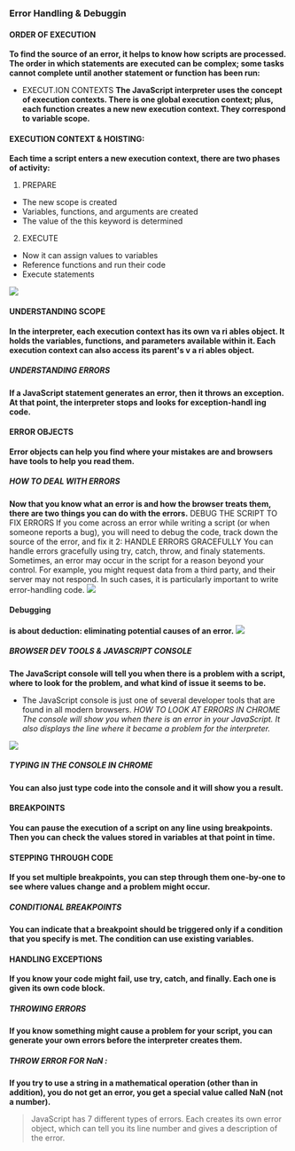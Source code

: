 ### Error Handling & Debuggin
#### ORDER OF EXECUTION
**To find the source of an error, it helps to know how scripts are processed. The order in which statements are executed can be complex; some tasks cannot complete until another statement or function has been run:**
* EXECUT.ION CONTEXTS
**The JavaScript interpreter uses the concept of execution contexts. There is one global execution context; plus, each function creates a new new execution context. They correspond to variable scope.**
#### EXECUTION CONTEXT & HOISTING:
**Each time a script enters a new execution context, there are two phases of activity:**
1.  PREPARE 
* The new scope is created 
* Variables, functions, and arguments are created 
* The value of the this keyword is determined
2. EXECUTE 
* Now it can assign values to variables 
* Reference functions and run their code 
* Execute statements

![]( https://www.oreilly.com/library/view/javascript-and-jquery/9781118531648/images/p452-001.jpg) 

#### UNDERSTANDING SCOPE
**In the interpreter, each execution context has its own va ri ables object. It holds the variables, functions, and parameters available within it. Each execution context can also access its parent's v a ri ables object.**
##### UNDERSTANDING ERRORS
**If a JavaScript statement generates an error, then it throws an exception. At that point, the interpreter stops and looks for exception-handl ing code.**
#### ERROR OBJECTS 
**Error objects can help you find where your mistakes are and browsers have tools to help you read them.**
##### HOW TO DEAL WITH ERRORS 
**Now that you know what an error is and how the browser treats them, there are two things you can do with the errors.**
 DEBUG THE SCRIPT TO FIX ERRORS If you come across an error while writing a script (or when someone reports a bug), you will need to debug the code, track down the source of the error, and fix it 
2: HANDLE ERRORS GRACEFULLY You can handle errors gracefully using try, catch, throw, and finaly statements. Sometimes, an error may occur in the script for a reason beyond your control. For example, you might request data from a third party, and their server may not respond. In such cases, it is particularly important to write error-handling code. 
![]( https://image.slidesharecdn.com/015debuggingtechniques-190503093158/95/javascript-chapter-15-debugging-techniques-5-638.jpg?cb=1556876159)


#### Debugging 
**is about deduction: eliminating potential causes of an error.**
![]( https://wordpress.org/support/files/2020/07/chrome-devtools.png)

##### BROWSER DEV TOOLS & JAVASCRIPT CONSOLE
**The JavaScript console will tell you when there is a problem with a script, where to look for the problem, and what kind of issue it seems to be.**
* The JavaScript console is just one of several developer tools that are found in all modern browsers.
*HOW TO LOOK AT ERRORS IN CHROME The console will show you when there is an error in your JavaScript. It also displays the line where it became a problem for the interpreter.*

![]( https://images.ctfassets.net/cj4mgtttlyx7/3KHvLowUOUVlczBwnEDE5k/cf2ad129d8e990434349dee33b0f6cfa/image_1.png)


##### TYPING IN THE CONSOLE IN CHROME
**You can also just type code into the console and it will show you a result.**
#### BREAKPOINTS 
**You can pause the execution of a script on any line using breakpoints. Then you can check the values stored in variables at that point in time.**
#### STEPPING THROUGH CODE
**If you set multiple breakpoints, you can step through them one-by-one to see where values change and a problem might occur.**
##### CONDITIONAL BREAKPOINTS 
**You can indicate that a breakpoint should be triggered only if a condition that you specify is met. The condition can use existing variables.**

#### HANDLING EXCEPTIONS 
**If you know your code might fail, use try, catch, and finally. Each one is given its own code block.**
##### THROWING ERRORS 
**If you know something might cause a problem for your script, you can generate your own errors before the interpreter creates them.**
##### THROW ERROR FOR NaN :
**If you try to use a string in a mathematical operation (other than in addition), you do not get an error, you get a special value called NaN (not a number).**

>JavaScript has 7 different types of errors. Each creates its own error object, which can tell you its line number and gives a description of the error.